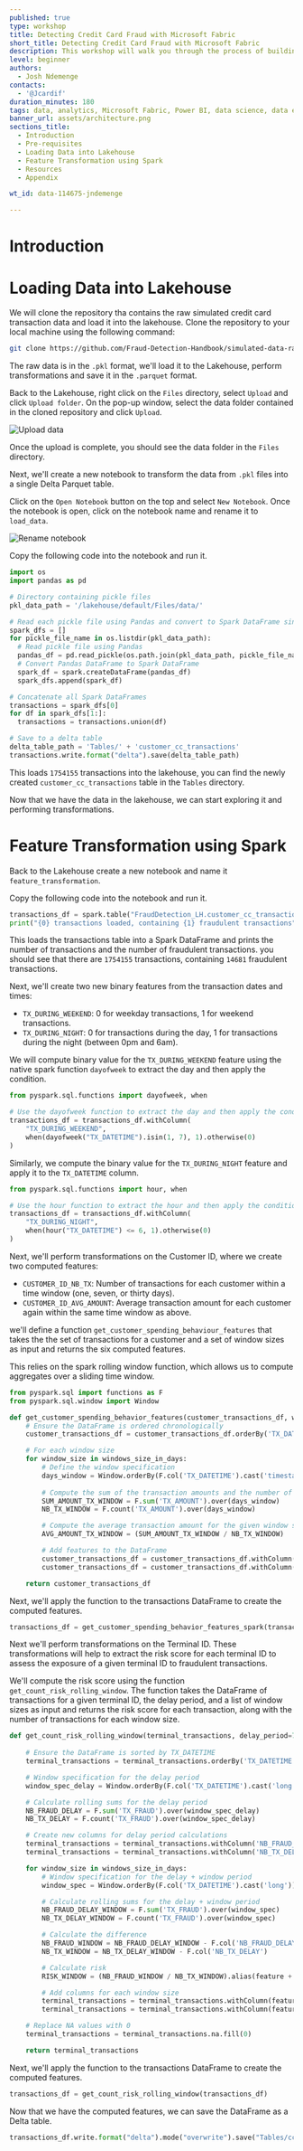 ```yaml
---
published: true
type: workshop
title: Detecting Credit Card Fraud with Microsoft Fabric
short_title: Detecting Credit Card Fraud with Microsoft Fabric
description: This workshop will walk you through the process of building a credit card fraud detection model with Microsoft Fabric using simulated credit card transaction data.
level: beginner
authors:
  - Josh Ndemenge
contacts:
  - '@Jcardif'
duration_minutes: 180
tags: data, analytics, Microsoft Fabric, Power BI, data science, data engineering, ml
banner_url: assets/architecture.png
sections_title:
  - Introduction
  - Pre-requisites
  - Loading Data into Lakehouse
  - Feature Transformation using Spark
  - Resources
  - Appendix

wt_id: data-114675-jndemenge

---
```


# Introduction

# Loading Data into Lakehouse
We will clone the repository tha contains the raw simulated credit card transaction data and load it into the lakehouse. Clone the repository to your local machine using the following command:

```bash
git clone https://github.com/Fraud-Detection-Handbook/simulated-data-raw.git
```

The raw data is in the `.pkl` format, we'll  load it to the Lakehouse, perform transformations and save it in the `.parquet` format.

Back to the Lakehouse, right click on the `Files` directory, select `Upload` and click `Upload folder`. On the pop-up window, select the data folder contained in the cloned repository and click `Upload`.

![Upload data](assets/upload_data.png)

Once the upload is complete, you should see the data folder in the `Files` directory.

Next, we'll create a new notebook to transform the data from `.pkl` files into a single Delta Parquet table.

Click on the `Open Notebook` button on the top and select `New Notebook`. Once the notebook is open, click on the notebook name and rename it to `load_data`.

![Rename notebook](assets/rename_notebook.png)

Copy the following code into the notebook and run it.

```python
import os
import pandas as pd

# Directory containing pickle files
pkl_data_path = '/lakehouse/default/Files/data/'

# Read each pickle file using Pandas and convert to Spark DataFrame since spark does not support reading pkl files natively
spark_dfs = []
for pickle_file_name in os.listdir(pkl_data_path):
  # Read pickle file using Pandas
  pandas_df = pd.read_pickle(os.path.join(pkl_data_path, pickle_file_name))
  # Convert Pandas DataFrame to Spark DataFrame
  spark_df = spark.createDataFrame(pandas_df)
  spark_dfs.append(spark_df)

# Concatenate all Spark DataFrames
transactions = spark_dfs[0]
for df in spark_dfs[1:]:
  transactions = transactions.union(df)

# Save to a delta table
delta_table_path = 'Tables/' + 'customer_cc_transactions'
transactions.write.format("delta").save(delta_table_path)
```
This loads `1754155` transactions into the lakehouse, you can find the newly created `customer_cc_transactions` table in the `Tables` directory.

Now that we have the data in the lakehouse, we can start exploring it and performing transformations.

# Feature Transformation using Spark
Back to the Lakehouse create a new notebook and name it `feature_transformation`.

Copy the following code into the notebook and run it.

```python
transactions_df = spark.table("FraudDetection_LH.customer_cc_transactions")
print("{0} transactions loaded, containing {1} fraudulent transactions".format(transactions_df.count(), transactions_df.groupBy().sum('TX_FRAUD').collect()[0][0]))
```

This loads the transactions table into a Spark DataFrame and prints the number of transactions and the number of fraudulent transactions. you should see that there are `1754155` transactions, containing `14681` fraudulent transactions.

Next, we'll create two new binary features from the transaction dates and times:

- `TX_DURING_WEEKEND`: 0 for weekday transactions, 1 for weekend transactions.
- `TX_DURING_NIGHT`: 0 for transactions during the day, 1 for transactions during the night (between 0pm and 6am).

We will compute binary value for the `TX_DURING_WEEKEND` feature using the native spark function `dayofweek` to extract the day and then apply the condition.

```python
from pyspark.sql.functions import dayofweek, when

# Use the dayofweek function to extract the day and then apply the condition
transactions_df = transactions_df.withColumn(
    "TX_DURING_WEEKEND",
    when(dayofweek("TX_DATETIME").isin(1, 7), 1).otherwise(0)
)
```

Similarly, we compute the  binary value for the `TX_DURING_NIGHT` feature and apply it to the `TX_DATETIME` column.

```python
from pyspark.sql.functions import hour, when

# Use the hour function to extract the hour and then apply the condition
transactions_df = transactions_df.withColumn(
    "TX_DURING_NIGHT",
    when(hour("TX_DATETIME") <= 6, 1).otherwise(0)
)
```

Next, we'll perform transformations on the Customer ID, where we create two computed features:

- `CUSTOMER_ID_NB_TX`: Number of transactions for each customer within a time window (one, seven, or thirty days).
- `CUSTOMER_ID_AVG_AMOUNT`: Average transaction amount for each customer again within the same time window as above.

we'll define a function `get_customer_spending_behaviour_features` that takes the the set of transactions for a customer and a set of window sizes as input and returns the six computed features.

This relies on the spark rolling window function, which allows us to compute aggregates over a sliding time window.

```python
from pyspark.sql import functions as F
from pyspark.sql.window import Window

def get_customer_spending_behavior_features(customer_transactions_df, windows_size_in_days=[1,7,30]):
    # Ensure the DataFrame is ordered chronologically
    customer_transactions_df = customer_transactions_df.orderBy('TX_DATETIME')

    # For each window size
    for window_size in windows_size_in_days:
        # Define the window specification
        days_window = Window.orderBy(F.col('TX_DATETIME').cast('timestamp').cast('long')).rangeBetween(-window_size * 86400, 0)
        
        # Compute the sum of the transaction amounts and the number of transactions for the given window size
        SUM_AMOUNT_TX_WINDOW = F.sum('TX_AMOUNT').over(days_window)
        NB_TX_WINDOW = F.count('TX_AMOUNT').over(days_window)

        # Compute the average transaction amount for the given window size
        AVG_AMOUNT_TX_WINDOW = (SUM_AMOUNT_TX_WINDOW / NB_TX_WINDOW)

        # Add features to the DataFrame
        customer_transactions_df = customer_transactions_df.withColumn(f'CUSTOMER_ID_NB_TX_{window_size}DAY_WINDOW', NB_TX_WINDOW)
        customer_transactions_df = customer_transactions_df.withColumn(f'CUSTOMER_ID_AVG_AMOUNT_{window_size}DAY_WINDOW', AVG_AMOUNT_TX_WINDOW)

    return customer_transactions_df
```

Next, we'll apply the function to the transactions DataFrame to create the computed features.

```python
transactions_df = get_customer_spending_behavior_features_spark(transactions_df)
```
Next we'll perform transformations on the Terminal ID. These transformations will help to extract the risk score for each terminal ID to assess the exposure of a given terminal ID to fraudulent transactions.

We'll compute the risk score using the function `get_count_risk_rolling_window`. The function takes the DataFrame of transactions for a given terminal ID, the delay period, and a list of window sizes as input and returns the risk score for each transaction, along with the number of transactions for each window size.

```python
def get_count_risk_rolling_window(terminal_transactions, delay_period=7, windows_size_in_days=[1,7,30], feature="TERMINAL_ID"):
    
    # Ensure the DataFrame is sorted by TX_DATETIME
    terminal_transactions = terminal_transactions.orderBy('TX_DATETIME')

    # Window specification for the delay period
    window_spec_delay = Window.orderBy(F.col('TX_DATETIME').cast('long')).rangeBetween(-delay_period * 86400, 0)

    # Calculate rolling sums for the delay period
    NB_FRAUD_DELAY = F.sum('TX_FRAUD').over(window_spec_delay)
    NB_TX_DELAY = F.count('TX_FRAUD').over(window_spec_delay)

    # Create new columns for delay period calculations
    terminal_transactions = terminal_transactions.withColumn('NB_FRAUD_DELAY', NB_FRAUD_DELAY)
    terminal_transactions = terminal_transactions.withColumn('NB_TX_DELAY', NB_TX_DELAY)

    for window_size in windows_size_in_days:
        # Window specification for the delay + window period
        window_spec = Window.orderBy(F.col('TX_DATETIME').cast('long')).rangeBetween(-(delay_period + window_size) * 86400, 0)

        # Calculate rolling sums for the delay + window period
        NB_FRAUD_DELAY_WINDOW = F.sum('TX_FRAUD').over(window_spec)
        NB_TX_DELAY_WINDOW = F.count('TX_FRAUD').over(window_spec)

        # Calculate the difference
        NB_FRAUD_WINDOW = NB_FRAUD_DELAY_WINDOW - F.col('NB_FRAUD_DELAY')
        NB_TX_WINDOW = NB_TX_DELAY_WINDOW - F.col('NB_TX_DELAY')

        # Calculate risk
        RISK_WINDOW = (NB_FRAUD_WINDOW / NB_TX_WINDOW).alias(feature + '_RISK_' + str(window_size) + 'DAY_WINDOW')

        # Add columns for each window size
        terminal_transactions = terminal_transactions.withColumn(feature + '_NB_TX_' + str(window_size) + 'DAY_WINDOW', NB_TX_WINDOW)
        terminal_transactions = terminal_transactions.withColumn(feature + '_RISK_' + str(window_size) + 'DAY_WINDOW', RISK_WINDOW)

    # Replace NA values with 0
    terminal_transactions = terminal_transactions.na.fill(0)

    return terminal_transactions
```

Next, we'll apply the function to the transactions DataFrame to create the computed features.

```python
transactions_df = get_count_risk_rolling_window(transactions_df)
```

Now that we have the computed features, we can save the DataFrame as a Delta table.

```python
transactions_df.write.format("delta").mode("overwrite").save("Tables/cc_tx_transformed")
```

